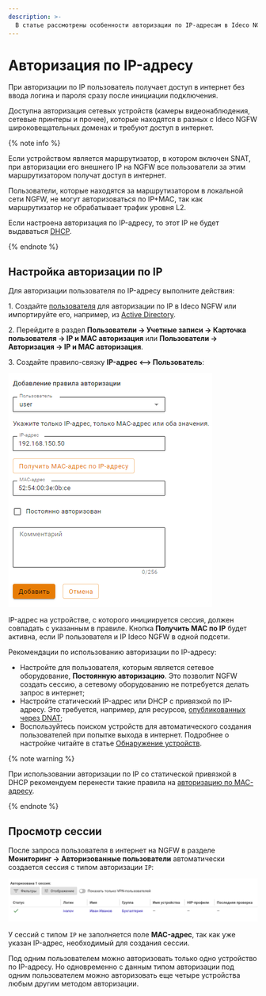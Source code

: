 ```yaml
---
description: >-
  В статье рассмотрены особенности авторизации по IP-адресам в Ideco NGFW.
---
```


# Авторизация по IP-адресу

При авторизации по IP пользователь получает доступ в интернет без ввода логина и пароля сразу после инициации подключения. 

Доступна авторизация сетевых устройств (камеры видеонаблюдения, сетевые принтеры и прочее), которые находятся в разных с Ideco NGFW широковещательных доменах и требуют доступ в интернет.

{% note info %}

Если устройством является маршрутизатор, в котором включен SNAT, при авторизации его внешнего IP на NGFW все пользователи за этим маршрутизатором получат доступ в интернет.

Пользователи, которые находятся за маршрутизатором в локальной сети NGFW, не могут авторизоваться по IP+MAC, так как маршрутизатор не обрабатывает трафик уровня L2.

Если настроена авторизация по IP-адресу, то этот IP не будет выдаваться [DHCP](../../../../../ngfw/settings/services/dhcp.md).

{% endnote %}

## Настройка авторизации по IP

Для авторизации пользователя по IP-адресу выполните действия:

1\. Создайте [пользователя](../../../../../ngfw/settings/users/user-tree/user-management.md) для авторизации по IP в Ideco NGFW или импортируйте его, например, из [Active Directory](../../../../../ngfw/settings/users/active-directory/user-import.md).

2\. Перейдите в раздел **Пользователи -> Учетные записи -> Карточка пользователя -> IP и MAC авторизация** или **Пользователи -> Авторизация -> IP и MAC авторизация**.

3\. Создайте правило-связку **IP-адрес <--> Пользователь**:

![](../../../../../_images/authorization5.png)

IP-адрес на устройстве, с которого инициируется сессия, должен совпадать с указанным в правиле. Кнопка **Получить MAC по IP** будет активна, если IP пользователя и IP Ideco NGFW в одной подсети.

Рекомендации по использованию авторизации по IP-адресу:
* Настройте для пользователя, которым является сетевое оборудование, **Постоянную авторизацию**. Это позволит NGFW создать сессию, а сетевому оборудованию не потребуется делать запрос в интернет;
* Настройте статический IP-адрес или DHCP с привязкой по IP-адресу. Это требуется, например, для ресурсов, [опубликованных через DNAT](../../../../../ngfw/settings/publishing-resources/portmapping.md);
* Воспользуйтесь поиском устройств для автоматического создания пользователей при попытке выхода в интернет. Подробнее о настройке читайте в статье [Обнаружение устройств](../../../../../ngfw/settings/users/device-discovery.md).

{% note warning %}

При использовании авторизации по IP со статической привязкой в DHCP рекомендуем перенести такие правила на [авторизацию по MAC-адресу](mac-authorization.md).

{% endnote %}

## Просмотр сессии

После запроса пользователя в интернет на NGFW в разделе **Мониторинг -> Авторизованные пользователи** автоматически создается сессия с типом авторизации `IP`:

![](../../../../../_images/monitor-connections2.png)

У сессий с типом `IP` не заполняется поле **MAC-адрес**, так как уже указан IP-адрес, необходимый для создания сессии.

Под одним пользователем можно авторизовать только одно устройство по IP-адресу. Но одновременно с данным типом авторизации под одним пользователем можно авторизовать еще четыре устройства любым другим методом авторизации.